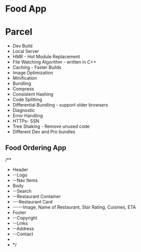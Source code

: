 # Food App

# Parcel

- Dev Build
- Local Server
- HMR - Hot Module Replacement
- File Watching Algorithm - written in C++
- Caching - Faster Builds
- Image Optimization
- Minification
- Bundling
- Compress
- Consistent Hashing
- Code Splitting
- Differential Bundling - support older browsers
- Diagnostic
- Error Handling
- HTTPs- SSN
- Tree Shaking - Remove unused code
- Different Dev and Pro bundles

## Food Ordering App

/\*\*

- Header
- --Logo
- --Nav Items
- Body
- --Search
- --Restaurant Container
- ---Restaurant Card
- -----Image, Name of Restaurant, Star Rating, Cuisines, ETA
- Footer
- --Copyright
- --Links
- --Address
- --Contact
-
- \*/
